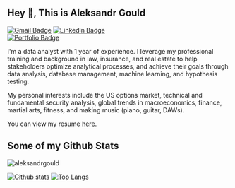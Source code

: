 ## Hey 👋, This is Aleksandr Gould
[![Gmail Badge](https://img.shields.io/badge/-aleksandr.gould@gmail.com-c14438?style=flat&logo=Gmail&logoColor=white&link=mailto:aleksandr.gould@gmail.com)](mailto:aleksandr.gould@gmail.com) 
[![Linkedin Badge](https://img.shields.io/badge/-www.linkedin.com/in/aleksandr-gould-0072b1?style=flat&logo=Linkedin&logoColor=white&link=https://www.linkedin.com/in/www.linkedin.com/in/aleksandr-gould-0072b1/)](https://www.linkedin.com/in/www.linkedin.com/in/aleksandr-gould-0072b1/)  
[![Portfolio Badge](https://img.shields.io/badge/portfolio-web-blue?style=flat&link=https://github.com/aleksandrgould/data-analyst-repo/)](https://github.com/aleksandrgould/data-analyst-repo/) <p align='left'>I'm a data analyst with 1 year of experience. I leverage my professional training and background in law, insurance, and real estate to help stakeholders optimize analytical processes, and achieve their goals through data analysis, database management, machine learning, and hypothesis testing.

My personal interests include the US options market, technical and fundamental security analysis,  global trends in macroeconomics, finance, martial arts, fitness, and making music (piano, guitar, DAWs).</p><p align='left'> You can view my resume <a href='https://docs.google.com/document/d/1etSkPqu0N1Hc3DSyJhxzorN4jsdGC8SlU7eGEdZso8A/edit?usp=sharing ' target=_blank><u>here</u>.</a></p>
## Some of my Github Stats
<p align=left> <img src=https://komarev.com/ghpvc/?username=aleksandrgould alt=aleksandrgould /> </p>

[![Github stats](https://github-readme-stats.vercel.app/api?username=aleksandrgould&show_icons=true&include_all_commits=true)](https://github.com/aleksandrgould/github-readme-stats)
[![Top Langs](https://github-readme-stats.vercel.app/api/top-langs/?username=aleksandrgould&layout=compact)](https://github.com/aleksandrgould/github-readme-stats)
